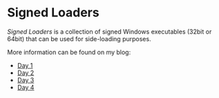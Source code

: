 Signed Loaders
==============

*Signed Loaders* is a collection of signed Windows executables (32bit or 64bit) that can be used for side-loading purposes.

More information can be found on my blog: 

- [Day 1](https://www.a12d404.net/security/2019/01/01/side-loading-fun.html)
- [Day 2](https://www.a12d404.net/security/2019/01/02/side-loading-fun-2.html)
- [Day 3](https://www.a12d404.net/security/2019/01/03/side-loading-fun-3.html)
- [Day 4](https://www.a12d404.net/security/2019/01/04/side-loading-fun-4.html)
